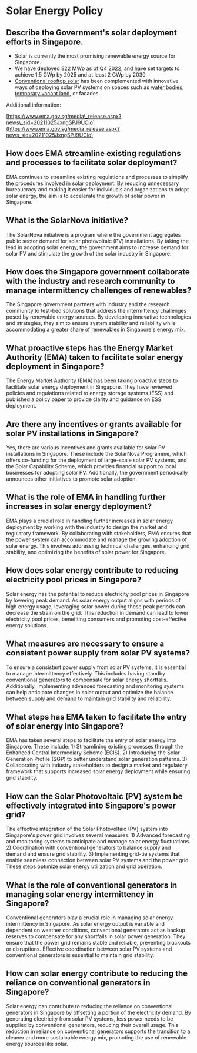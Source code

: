 # Solar Energy Policy
## Describe the Government's solar deployment efforts in Singapore.

- Solar is currently the most promising renewable energy source for Singapore.
- We have deployed 822 MWp as of Q4 2022, and have set targets to achieve 1.5 GWp by 2025 and at least 2 GWp by 2030.
- [Conventional rooftop solar](https://www.hdb.gov.sg/about-us/our-role/smart-and-sustainable-living/solarnova-page) has been complemented with innovative ways of deploying solar PV systems on spaces such as [water bodies](https://www.pub.gov.sg/sustainability/solar/floatingsystems), [temporary vacant land](https://www.jtc.gov.sg/about-jtc/news-and-stories/press-releases/a-boost-for-clean-energy-in-singapore-with-solarland-programme), or facades.

Additional information:

[https://www.ema.gov.sg/media\_release.aspx?news\_sid=20211025JxngSPJ9UClo](https://www.ema.gov.sg/media_release.aspx?news_sid=20211025JxngSPJ9UClo)


## How does EMA streamline existing regulations and processes to facilitate solar deployment?

EMA continues to streamline existing regulations and processes to simplify the procedures involved in solar deployment. By reducing unnecessary bureaucracy and making it easier for individuals and organizations to adopt solar energy, the aim is to accelerate the growth of solar power in Singapore.

## What is the SolarNova initiative?

The SolarNova initiative is a program where the government aggregates public sector demand for solar photovoltaic (PV) installations. By taking the lead in adopting solar energy, the government aims to increase demand for solar PV and stimulate the growth of the solar industry in Singapore.

## How does the Singapore government collaborate with the industry and research community to manage intermittency challenges of renewables?

The Singapore government partners with industry and the research community to test-bed solutions that address the intermittency challenges posed by renewable energy sources. By developing innovative technologies and strategies, they aim to ensure system stability and reliability while accommodating a greater share of renewables in Singapore's energy mix.

## What proactive steps has the Energy Market Authority (EMA) taken to facilitate solar energy deployment in Singapore?

The Energy Market Authority (EMA) has been taking proactive steps to facilitate solar energy deployment in Singapore. They have reviewed policies and regulations related to energy storage systems (ESS) and published a policy paper to provide clarity and guidance on ESS deployment.

## Are there any incentives or grants available for solar PV installations in Singapore?

Yes, there are various incentives and grants available for solar PV installations in Singapore. These include the SolarNova Programme, which offers co-funding for the deployment of large-scale solar PV systems, and the Solar Capability Scheme, which provides financial support to local businesses for adopting solar PV. Additionally, the government periodically announces other initiatives to promote solar adoption.

## What is the role of EMA in handling further increases in solar energy deployment?

EMA plays a crucial role in handling further increases in solar energy deployment by working with the industry to design the market and regulatory framework. By collaborating with stakeholders, EMA ensures that the power system can accommodate and manage the growing adoption of solar energy. This involves addressing technical challenges, enhancing grid stability, and optimizing the benefits of solar power for Singapore.

## How does solar energy contribute to reducing electricity pool prices in Singapore?

Solar energy has the potential to reduce electricity pool prices in Singapore by lowering peak demand. As solar energy output aligns with periods of high energy usage, leveraging solar power during these peak periods can decrease the strain on the grid. This reduction in demand can lead to lower electricity pool prices, benefiting consumers and promoting cost-effective energy solutions.

## What measures are necessary to ensure a consistent power supply from solar PV systems?

To ensure a consistent power supply from solar PV systems, it is essential to manage intermittency effectively. This includes having standby conventional generators to compensate for solar energy shortfalls. Additionally, implementing advanced forecasting and monitoring systems can help anticipate changes in solar output and optimize the balance between supply and demand to maintain grid stability and reliability.

## What steps has EMA taken to facilitate the entry of solar energy into Singapore?

EMA has taken several steps to facilitate the entry of solar energy into Singapore. These include: 1) Streamlining existing processes through the Enhanced Central Intermediary Scheme (ECIS). 2) Introducing the Solar Generation Profile (SGP) to better understand solar generation patterns. 3) Collaborating with industry stakeholders to design a market and regulatory framework that supports increased solar energy deployment while ensuring grid stability.

## How can the Solar Photovoltaic (PV) system be effectively integrated into Singapore's power grid?

The effective integration of the Solar Photovoltaic (PV) system into Singapore's power grid involves several measures: 1) Advanced forecasting and monitoring systems to anticipate and manage solar energy fluctuations. 2) Coordination with conventional generators to balance supply and demand and ensure grid stability. 3) Implementing grid-tie systems that enable seamless connection between solar PV systems and the power grid. These steps optimize solar energy utilization and grid operation.

## What is the role of conventional generators in managing solar energy intermittency in Singapore?

Conventional generators play a crucial role in managing solar energy intermittency in Singapore. As solar energy output is variable and dependent on weather conditions, conventional generators act as backup reserves to compensate for any shortfalls in solar power generation. They ensure that the power grid remains stable and reliable, preventing blackouts or disruptions. Effective coordination between solar PV systems and conventional generators is essential to maintain grid stability.

## How can solar energy contribute to reducing the reliance on conventional generators in Singapore?

Solar energy can contribute to reducing the reliance on conventional generators in Singapore by offsetting a portion of the electricity demand. By generating electricity from solar PV systems, less power needs to be supplied by conventional generators, reducing their overall usage. This reduction in reliance on conventional generators supports the transition to a cleaner and more sustainable energy mix, promoting the use of renewable energy sources like solar.





